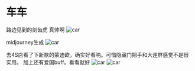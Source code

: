 # 车车

路边见到的剑齿虎 真帅啊
![car](/images/jiancihu.jpg)


midjourney生成
![car](/images/midjourney.jpg)


去4S店看了下新款的蒙迪欧，确实好看呐。可惜隐藏门把手和大连屏感觉不是很实用。
加上还有爱国buff。看看就好
![car](/images/IMG_8392.jpg)
![car](/images/IMG_8394.jpg)